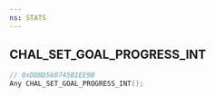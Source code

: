 ```yaml
---
ns: STATS
---
```

## CHAL_SET_GOAL_PROGRESS_INT

```c
// 0xDDBD560745B1EE9B
Any CHAL_SET_GOAL_PROGRESS_INT();
```

